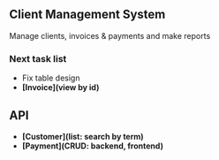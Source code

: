 ## Client Management System
Manage clients, invoices & payments and make reports

### Next task list
- Fix table design
- **[Invoice](view by id)**

## API

- **[Customer](list: search by term)**
- **[Payment](CRUD: backend, frontend)**
